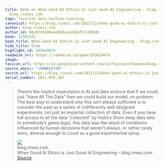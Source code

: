 ```yaml
---
title: Note on When Good AI Ethics Is Just Good AI Engineering - blog.rinesi.com via
  blog.rinesi.com
tags: favorite data machine-learning
canonical: https://blog.rinesi.com/2021/12/when-good-ai-ethics-is-just-good-ai-engineering/
author: blog.rinesi.com
author_id: 00c87345d9aaeb58aca165af57cb83db
book: 12502521
book_title: When Good AI Ethics Is Just Good AI Engineering - blog.rinesi.com
hide_title: true
highlight_id: 263624674
readwise_url: https://readwise.io/open/263624674
image:
favicon_url: https://s2.googleusercontent.com/s2/favicons?domain=blog.rinesi.com
source_emoji: "\U0001F310"
source_url: https://blog.rinesi.com/2021/12/when-good-ai-ethics-is-just-good-ai-engineering/#:~:text=There%E2%80%99s%20the%20implicit,good%20experimental%20setup.
serial_number: 2021.NTE.107
---
```

> There’s the implicit expectation in AI and data science that if we could just “Have All The Data” then we could build our model, no problem. The best way to understand why this isn’t always sufficient is to consider the past as a series of indifferently well designed experiments, not just an impartial collection of data. Even if you have full access to all the data “collected” by history (from deep data sets to somebody’s game logs), this data was the result of conditions influenced by human decisions that weren’t always, or rather rarely were, diverse enough to count as a good experimental setup.
> <div class="quoteback-footer"><div class="quoteback-avatar"><img class="mini-favicon" src="https://s2.googleusercontent.com/s2/favicons?domain=blog.rinesi.com"></div><div class="quoteback-metadata"><div class="metadata-inner"><span style="display:none">FROM:</span><div aria-label="blog.rinesi.com" class="quoteback-author"> blog.rinesi.com</div><div aria-label="When Good AI Ethics Is Just Good AI Engineering - blog.rinesi.com" class="quoteback-title"> When Good AI Ethics Is Just Good AI Engineering - blog.rinesi.com</div></div></div><div class="quoteback-backlink"><a target="_blank" aria-label="go to the full text of this quotation" rel="noopener" href="https://blog.rinesi.com/2021/12/when-good-ai-ethics-is-just-good-ai-engineering/#:~:text=There%E2%80%99s%20the%20implicit,good%20experimental%20setup." class="quoteback-arrow"> Source</a></div></div>